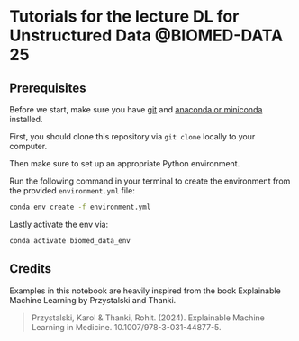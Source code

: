 # Tutorials for the lecture **DL for Unstructured Data** @BIOMED-DATA 25

## Prerequisites
Before we start, make sure you have [git](https://git-scm.com/) and [anaconda or miniconda](https://www.anaconda.com/docs/getting-started/miniconda/main) installed.

First, you should clone this repository via ```git clone``` locally to your computer.

Then make sure to set up an appropriate Python environment.

Run the following command in your terminal to create the environment from the provided `environment.yml` file:

```bash
conda env create -f environment.yml
```

Lastly activate the env via:
```bash
conda activate biomed_data_env
```


## Credits

Examples in this notebook are heavily inspired from the book Explainable Machine Learning by Przystalski and Thanki.
 > Przystalski, Karol & Thanki, Rohit. (2024). Explainable Machine Learning in Medicine. 10.1007/978-3-031-44877-5. 

